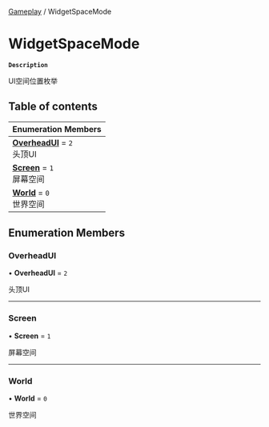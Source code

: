 [Gameplay](../modules/Gameplay.Gameplay.md) / WidgetSpaceMode

# WidgetSpaceMode <Badge type="tip" text="Enumeration" />

**`Description`**

UI空间位置枚举

## Table of contents

| Enumeration Members |
| :-----|
| **[OverheadUI](Gameplay.Gameplay.WidgetSpaceMode.md#overheadui)** = ``2`` <br> 头顶UI|
| **[Screen](Gameplay.Gameplay.WidgetSpaceMode.md#screen)** = ``1`` <br> 屏幕空间|
| **[World](Gameplay.Gameplay.WidgetSpaceMode.md#world)** = ``0`` <br> 世界空间|

## Enumeration Members

### OverheadUI

• **OverheadUI** = ``2``

头顶UI

___

### Screen

• **Screen** = ``1``

屏幕空间

___

### World

• **World** = ``0``

世界空间
